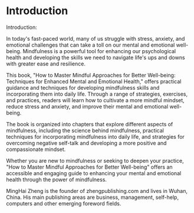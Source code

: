 # Introduction

Introduction:

In today's fast-paced world, many of us struggle with stress, anxiety, and emotional challenges that can take a toll on our mental and emotional well-being. Mindfulness is a powerful tool for enhancing our psychological health and developing the skills we need to navigate life's ups and downs with greater ease and resilience.

This book, "How to Master Mindful Approaches for Better Well-being: Techniques for Enhanced Mental and Emotional Health," offers practical guidance and techniques for developing mindfulness skills and incorporating them into daily life. Through a range of strategies, exercises, and practices, readers will learn how to cultivate a more mindful mindset, reduce stress and anxiety, and improve their mental and emotional well-being.

The book is organized into chapters that explore different aspects of mindfulness, including the science behind mindfulness, practical techniques for incorporating mindfulness into daily life, and strategies for overcoming negative self-talk and developing a more positive and compassionate mindset.

Whether you are new to mindfulness or seeking to deepen your practice, "How to Master Mindful Approaches for Better Well-being" offers an accessible and engaging guide to enhancing your mental and emotional health through the power of mindfulness.


MingHai Zheng is the founder of zhengpublishing.com and lives in Wuhan, China. His main publishing areas are business, management, self-help, computers and other emerging foreword fields.
